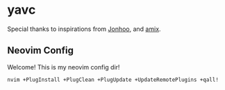 # yavc

Special thanks to inspirations from [Jonhoo](https://github.com/jonhoo/configs), and [amix](https://github.com/amix/vimrc).

## Neovim Config

Welcome! This is my neovim config dir!

```
nvim +PlugInstall +PlugClean +PlugUpdate +UpdateRemotePlugins +qall!
```
